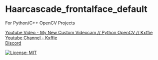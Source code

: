 # Haarcascade_frontalface_default

For Python/C++ OpenCV Projects

[Youtube Video - My New Custom Videocam // Python OpenCV // Kxffie](https://bit.ly/3a2bkJO)<br />
[Youtube Channel - Kxffie](https://bit.ly/3lRgN8V)<br />
[Discord](https://bit.ly/38Le2mN)<br />

[![License: MIT](https://img.shields.io/badge/License-MIT-yellow.svg)](https://opensource.org/licenses/MIT)
